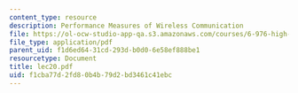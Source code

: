 ```yaml
---
content_type: resource
description: Performance Measures of Wireless Communication
file: https://ol-ocw-studio-app-qa.s3.amazonaws.com/courses/6-976-high-speed-communication-circuits-and-systems-spring-2003/f1cba77d2fd80b4b79d2bd3461c41ebc_lec20.pdf
file_type: application/pdf
parent_uid: f1d6ed64-31cd-293d-b0d0-6e58ef888be1
resourcetype: Document
title: lec20.pdf
uid: f1cba77d-2fd8-0b4b-79d2-bd3461c41ebc
---
```

